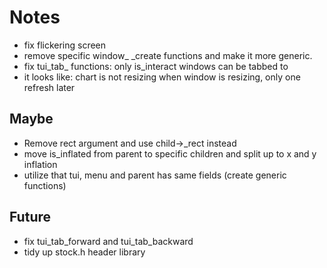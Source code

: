 # Notes
- fix flickering screen
- remove specific window_ _create functions and make it more generic.
- fix tui_tab_ functions: only is_interact windows can be tabbed to
- it looks like: chart is not resizing when window is resizing, only one refresh later

## Maybe
- Remove rect argument and use child->_rect instead
- move is_inflated from parent to specific children
  and split up to x and y inflation
- utilize that tui, menu and parent has same fields (create generic functions)

## Future
- fix tui_tab_forward and tui_tab_backward
- tidy up stock.h header library

